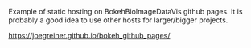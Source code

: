 Example of static hosting on BokehBioImageDataVis github pages. It is probably a good idea to use other hosts for larger/bigger projects.

https://joegreiner.github.io/bokeh_github_pages/
